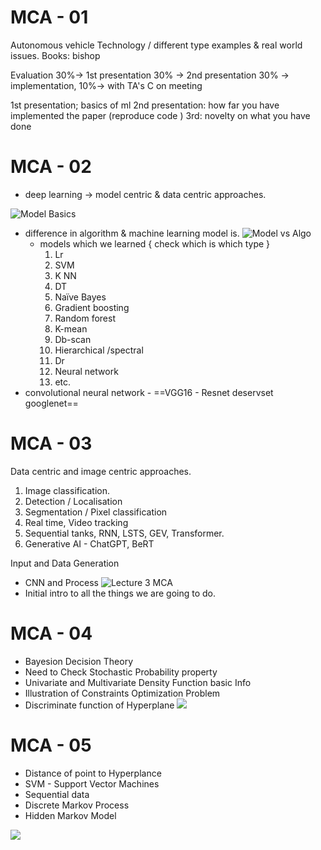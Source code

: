 # MCA - 01
Autonomous vehicle Technology / different type examples & real world issues.
Books: bishop

Evaluation
30%→ 1st presentation
30% →  2nd presentation
30% → implementation,
10%→  with TA's C on meeting 

1st presentation; basics of ml
2nd presentation: how far you have implemented the paper (reproduce code )
3rd: novelty on what you have done

# MCA - 02

- deep learning → model centric & data centric approaches.

![Model Basics](MCA%20Basic.png)
- difference in algorithm & machine learning model is.
	![Model vs Algo](Multimedia%20Content%20Analysis.png)
	- models which we learned { check which is which type }
		1. Lr
		2. SVM
		3. K NN
		4. DT
		5. Naïve Bayes
		6. Gradient boosting
		7. Random forest
		8. K-mean
		9. Db-scan
		10. Hierarchical /spectral
		11. Dr
		12. Neural network
		13. etc.
- convolutional neural network - ==VGG16 - Resnet deservset googlenet==

#  MCA - 03
Data centric and image centric approaches.
1. Image classification.
 2. Detection / Localisation
 3. Segmentation / Pixel classification
 4. Real time, Video tracking
 5. Sequential tanks, RNN, LSTS, GEV, Transformer.
 6. Generative AI - ChatGPT, BeRT

Input and Data Generation
- CNN and Process
![Lecture 3 MCA](Multimedia%20Content%20Analysis%20L3.png)
- Initial intro to all the things we are going to do.

# MCA - 04
- Bayesion Decision Theory
- Need to Check Stochastic Probability property
- Univariate and Multivariate Density Function basic Info
- Illustration of Constraints Optimization Problem
- Discriminate function of Hyperplane
![](Multimedia%20Content%20Analysis%204.png)

# MCA - 05
- Distance of point to Hyperplance
- SVM - Support Vector Machines
- Sequential data
- Discrete Markov Process
- Hidden Markov Model

![](Multimedia%20Content%20Analysis%205.png)